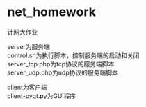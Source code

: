 # net_homework
计网大作业

server为服务端\
control.sh为执行脚本，控制服务端的启动和关闭\
server_tcp.php为tcp协议的服务端脚本\
server_udp.php为udp协议的服务端脚本

client为客户端\
client-pyqt.py为GUI程序